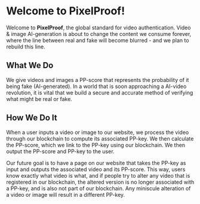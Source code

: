 # Welcome to PixelProof!

Welcome to **PixelProof**, the global standard for video authentication. Video & image AI-generation is about to change the content we consume forever, where the line between real and fake will become blurred - and we plan to rebuild this line.


## What We Do

We give videos and images a PP-score that represents the probability of it being fake (AI-generated). In a world that is soon approaching a AI-video revolution, it is vital that we build a secure and accurate method of verifying what might be real or fake.

## How We Do It
When a user inputs a video or image to our website, we process the video through our blockchain to compute its associated PP-key. We then calculate the PP-score, which we link to the PP-key using our blockchain. We then output the PP-score and PP-key to the user. 

Our future goal is to have a page on our website that takes the PP-key as input and outputs the associated video and its PP-score. This way, users know exactly what video is what, and if people try to alter any video that is registered in our blockchain, the altered version is no longer associated with a PP-key, and is also not part of our blockchain. Any miniscule alteration of a video or image will result in a different PP-key.





